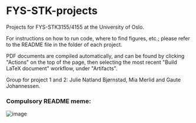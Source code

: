 # FYS-STK-projects
Projects for FYS-STK3155/4155 at the University of Oslo.

For instructions on how to run code, where to find figures, etc.; please refer to the README file in the folder of each project.

PDF documents are compiled automatically, and can be found by clicking "Actions" on the top of the page, then selecting the most recent "Build LaTeX document" workflow, under "Artifacts".

Group for project 1 and 2: Julie Natland Bjørnstad, Mia Merlid and Gaute Johannessen.


### Compulsory README meme:
![image](https://github.com/user-attachments/assets/871ee4e5-ad94-47a3-9992-12ddb2041b4e)

